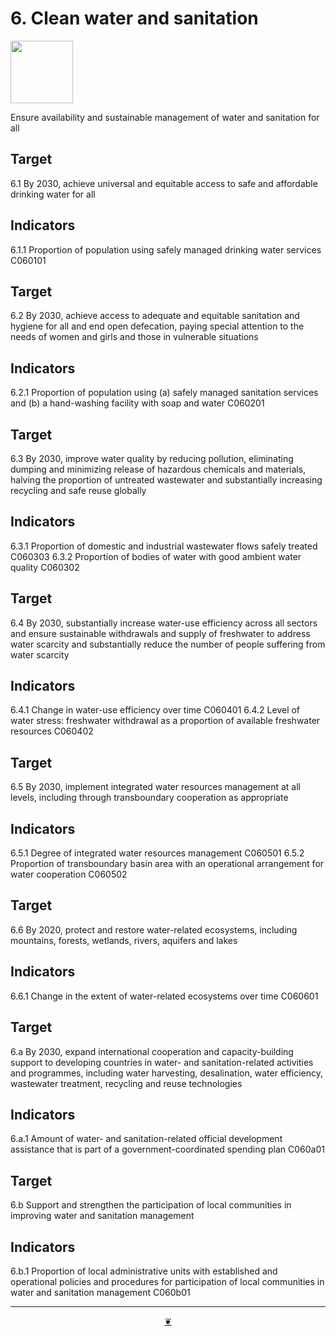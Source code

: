 # 6. Clean water and sanitation

<img src=https://theo-armour.github.io/sdg-2021/images/sdg-icons/E_SDG_Icons-06.jpg width=100 >

Ensure availability and sustainable management of water and sanitation for all


## Target

6.1 By 2030, achieve universal and equitable access to safe and affordable drinking water for all

## Indicators

6.1.1 Proportion of population using safely managed drinking water services C060101

## Target

6.2 By 2030, achieve access to adequate and equitable sanitation and hygiene for all and end open defecation, paying special attention to the needs of women and girls and those in vulnerable situations

## Indicators

6.2.1 Proportion of population using (a) safely managed sanitation services and (b) a hand-washing facility with soap and water C060201

## Target

6.3 By 2030, improve water quality by reducing pollution, eliminating dumping and minimizing release of hazardous chemicals and materials, halving the proportion of untreated wastewater and substantially increasing recycling and safe reuse globally

## Indicators

6.3.1 Proportion of domestic and industrial wastewater flows safely treated C060303
6.3.2 Proportion of bodies of water with good ambient water quality C060302

## Target

6.4 By 2030, substantially increase water-use efficiency across all sectors and ensure sustainable withdrawals and supply of freshwater to address water scarcity and substantially reduce the number of people suffering from water scarcity

## Indicators

6.4.1 Change in water-use efficiency over time C060401
6.4.2 Level of water stress: freshwater withdrawal as a proportion of available freshwater resources C060402

## Target

6.5 By 2030, implement integrated water resources management at all levels, including through transboundary cooperation as appropriate

## Indicators

6.5.1 Degree of integrated water resources management C060501
6.5.2 Proportion of transboundary basin area with an operational arrangement for water cooperation C060502

## Target

6.6 By 2020, protect and restore water-related ecosystems, including mountains, forests, wetlands, rivers, aquifers and lakes

## Indicators

6.6.1 Change in the extent of water-related ecosystems over time C060601

## Target

6.a By 2030, expand international cooperation and capacity-building support to developing countries in water- and sanitation-related activities and programmes, including water harvesting, desalination, water efficiency, wastewater treatment, recycling and reuse technologies

## Indicators

6.a.1 Amount of water- and sanitation-related official development assistance that is part of a government-coordinated spending plan C060a01

## Target

6.b Support and strengthen the participation of local communities in improving water and sanitation management

## Indicators

6.b.1 Proportion of local administrative units with established and operational policies and procedures for participation of local communities in water and sanitation management C060b01

***

<center title="Hello! Click me to go up to the top" ><a class=aDingbat href=javascript:window.scrollTo(0,0);> ❦ </a></center>
